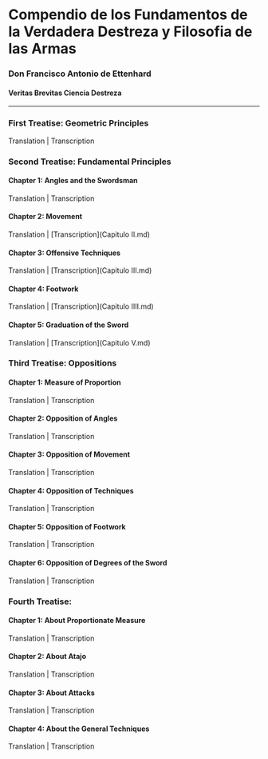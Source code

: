 # Compendio de los Fundamentos de la Verdadera Destreza y Filosofia de las Armas
### Don Francisco Antonio de Ettenhard
#### Veritas Brevitas Ciencia Destreza

***

### First Treatise: Geometric Principles
Translation | Transcription

### Second Treatise: Fundamental Principles
#### Chapter 1: Angles and the Swordsman
Translation | Transcription 

#### Chapter 2: Movement
Translation | [Transcription](Capitulo II.md)

#### Chapter 3: Offensive Techniques
Translation | [Transcription](Capitulo III.md)

#### Chapter 4: Footwork
Translation | [Transcription](Capitulo IIII.md)

#### Chapter 5: Graduation of the Sword
Translation | [Transcription](Capitulo V.md)

### Third Treatise: Oppositions

#### Chapter 1: Measure of Proportion
Translation | Transcription

#### Chapter 2: Opposition of Angles
Translation | Transcription

#### Chapter 3: Opposition of Movement
Translation | Transcription

#### Chapter 4: Opposition of Techniques
Translation | Transcription

#### Chapter 5: Opposition of Footwork
Translation | Transcription

#### Chapter 6: Opposition of Degrees of the Sword
Translation | Transcription


### Fourth Treatise:

#### Chapter 1: About Proportionate Measure
Translation | Transcription

#### Chapter 2: About Atajo
Translation | Transcription

#### Chapter 3: About Attacks
Translation | Transcription

#### Chapter 4: About the General Techniques
Translation | Transcription 
